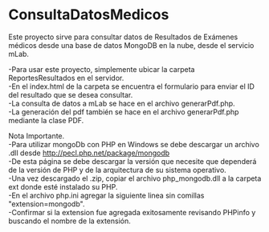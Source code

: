 # ConsultaDatosMedicos

Este proyecto sirve para consultar datos de Resultados de Exámenes médicos desde una base de datos MongoDB en la nube, desde el servicio mLab.  

-Para usar este proyecto, simplemente ubicar la carpeta ReportesResultados en el servidor.  
-En el index.html de la carpeta se encuentra el formulario para enviar el ID del resultado que se desea consultar.  
-La consulta de datos a mLab se hace en el archivo generarPdf.php.  
-La generación del pdf también se hace en el archivo generarPdf.php mediante la clase PDF.  
  
Nota Importante.  
-Para utilizar mongoDb con PHP en Windows se debe descargar un archivo .dll desde http://pecl.php.net/package/mongodb  
-De esta página se debe descargar la versión que necesite que dependerá de la versión de PHP y de la arquitectura de su sistema operativo.  
-Una vez descargado el .zip, copiar el archivo php_mongodb.dll a la carpeta ext donde esté instalado su PHP.  
-En el archivo php.ini agregar la siguiente linea sin comillas "extension=mongodb".  
-Confirmar si la extension fue agregada exitosamente revisando PHPinfo y buscando el nombre de la extensión.  
